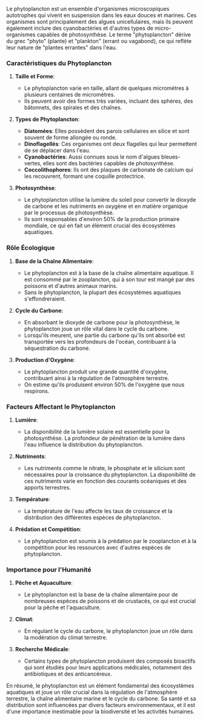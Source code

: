 Le phytoplancton est un ensemble d'organismes microscopiques autotrophes qui vivent en suspension dans les eaux douces et marines. Ces organismes sont principalement des algues unicellulaires, mais ils peuvent également inclure des cyanobactéries et d'autres types de micro-organismes capables de photosynthèse. Le terme "phytoplancton" dérive du grec "phyto" (plante) et "plankton" (errant ou vagabond), ce qui reflète leur nature de "plantes errantes" dans l'eau.

### Caractéristiques du Phytoplancton

1. **Taille et Forme**:
   - Le phytoplancton varie en taille, allant de quelques micromètres à plusieurs centaines de micromètres.
   - Ils peuvent avoir des formes très variées, incluant des sphères, des bâtonnets, des spirales et des chaînes.

2. **Types de Phytoplancton**:
   - **Diatomées**: Elles possèdent des parois cellulaires en silice et sont souvent de forme allongée ou ronde.
   - **Dinoflagellés**: Ces organismes ont deux flagelles qui leur permettent de se déplacer dans l'eau.
   - **Cyanobactéries**: Aussi connues sous le nom d'algues bleues-vertes, elles sont des bactéries capables de photosynthèse.
   - **Coccolithophores**: Ils ont des plaques de carbonate de calcium qui les recouvrent, formant une coquille protectrice.

3. **Photosynthèse**:
   - Le phytoplancton utilise la lumière du soleil pour convertir le dioxyde de carbone et les nutriments en oxygène et en matière organique par le processus de photosynthèse.
   - Ils sont responsables d'environ 50% de la production primaire mondiale, ce qui en fait un élément crucial des écosystèmes aquatiques.

### Rôle Écologique

1. **Base de la Chaîne Alimentaire**:
   - Le phytoplancton est à la base de la chaîne alimentaire aquatique. Il est consommé par le zooplancton, qui à son tour est mangé par des poissons et d'autres animaux marins.
   - Sans le phytoplancton, la plupart des écosystèmes aquatiques s'effondreraient.

2. **Cycle du Carbone**:
   - En absorbant le dioxyde de carbone pour la photosynthèse, le phytoplancton joue un rôle vital dans le cycle du carbone.
   - Lorsqu'ils meurent, une partie du carbone qu'ils ont absorbé est transportée vers les profondeurs de l'océan, contribuant à la séquestration du carbone.

3. **Production d'Oxygène**:
   - Le phytoplancton produit une grande quantité d'oxygène, contribuant ainsi à la régulation de l'atmosphère terrestre.
   - On estime qu'ils produisent environ 50% de l'oxygène que nous respirons.

### Facteurs Affectant le Phytoplancton

1. **Lumière**:
   - La disponibilité de la lumière solaire est essentielle pour la photosynthèse. La profondeur de pénétration de la lumière dans l'eau influence la distribution du phytoplancton.

2. **Nutriments**:
   - Les nutriments comme le nitrate, le phosphate et le silicium sont nécessaires pour la croissance du phytoplancton. La disponibilité de ces nutriments varie en fonction des courants océaniques et des apports terrestres.

3. **Température**:
   - La température de l'eau affecte les taux de croissance et la distribution des différentes espèces de phytoplancton.

4. **Prédation et Compétition**:
   - Le phytoplancton est soumis à la prédation par le zooplancton et à la compétition pour les ressources avec d'autres espèces de phytoplancton.

### Importance pour l'Humanité

1. **Pêche et Aquaculture**:
   - Le phytoplancton est la base de la chaîne alimentaire pour de nombreuses espèces de poissons et de crustacés, ce qui est crucial pour la pêche et l'aquaculture.

2. **Climat**:
   - En régulant le cycle du carbone, le phytoplancton joue un rôle dans la modération du climat terrestre.

3. **Recherche Médicale**:
   - Certains types de phytoplancton produisent des composés bioactifs qui sont étudiés pour leurs applications médicales, notamment des antibiotiques et des anticancéreux.

En résumé, le phytoplancton est un élément fondamental des écosystèmes aquatiques et joue un rôle crucial dans la régulation de l'atmosphère terrestre, la chaîne alimentaire marine et le cycle du carbone. Sa santé et sa distribution sont influencées par divers facteurs environnementaux, et il est d'une importance inestimable pour la biodiversité et les activités humaines.
